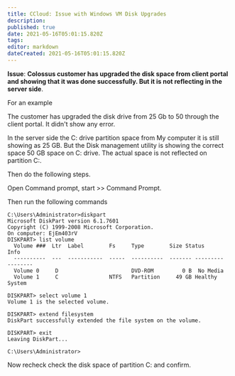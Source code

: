 ```yaml
---
title: CCloud: Issue with Windows VM Disk Upgrades
description: 
published: true
date: 2021-05-16T05:01:15.820Z
tags: 
editor: markdown
dateCreated: 2021-05-16T05:01:15.820Z
---
```


**Issue**: **Colossus customer has upgraded the disk space from client portal and showing that it was done successfully. But it is not reflecting in the server side**.

For an example

The customer has upgraded the disk drive from 25 Gb to 50 through the client portal. It didn't show any error.

In the server side the C: drive partition space from My computer it is still showing as 25 GB. But the Disk management utility is showing the correct space 50 GB space on C: drive. The actual space is not reflected on partition C:.

Then do the following steps.

Open Command prompt, start >> Command Prompt.

Then run the following commands

```
C:\Users\Administrator>diskpart
Microsoft DiskPart version 6.1.7601
Copyright (C) 1999-2008 Microsoft Corporation.
On computer: EjEm403rV
DISKPART> list volume
  Volume ###  Ltr  Label        Fs     Type        Size Status     Info
  ----------  ---  -----------  -----  ----------  ------- ---------  --------
  Volume 0     D                       DVD-ROM         0 B  No Media
  Volume 1     C                NTFS   Partition     49 GB Healthy    System
 
DISKPART> select volume 1
Volume 1 is the selected volume.
 
DISKPART> extend filesystem
DiskPart successfully extended the file system on the volume.
 
DISKPART> exit
Leaving DiskPart...
 
C:\Users\Administrator>
```

Now recheck check the disk space of partition C: and confirm.

